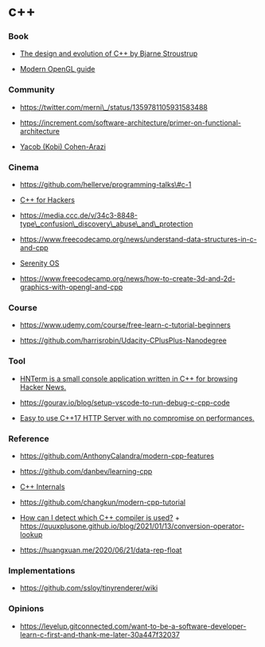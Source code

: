 # c++

### Book

- [The design and evolution of C++ by Bjarne Stroustrup](https://twitter.com/oznova_/status/1214971707863101440)

<!-- -->

- [Modern OpenGL guide](https://github.com/Overv/Open.GL)

### Community

- https://twitter.com/merni\_/status/1359781105931583488

<!-- -->

- https://increment.com/software-architecture/primer-on-functional-architecture

<!-- -->

- [Yacob (Kobi) Cohen-Arazi](https://twitter.com/kobi_ca)

### Cinema

- https://github.com/hellerve/programming-talks\#c-1

<!-- -->

- [C++ for Hackers](https://twitter.com/jalospinoso/status/1216416792635232256)

<!-- -->

- https://media.ccc.de/v/34c3-8848-type\_confusion\_discovery\_abuse\_and\_protection

<!-- -->

- https://www.freecodecamp.org/news/understand-data-structures-in-c-and-cpp

<!-- -->

- [Serenity OS](https://www.youtube.com/channel/UC3ts8coMP645hZw9JSD3pqQ/playlists)

<!-- -->

- https://www.freecodecamp.org/news/how-to-create-3d-and-2d-graphics-with-opengl-and-cpp

### Course

- https://www.udemy.com/course/free-learn-c-tutorial-beginners

<!-- -->

- https://github.com/harrisrobin/Udacity-CPlusPlus-Nanodegree

### Tool

- [HNTerm is a small console application written in C++ for browsing Hacker News.](https://github.com/ggerganov/imtui/tree/master/examples/hnterm)

<!-- -->

- https://gourav.io/blog/setup-vscode-to-run-debug-c-cpp-code

<!-- -->

- [Easy to use C++17 HTTP Server with no compromise on performances.](https://github.com/matt-42/lithium)

### Reference

- https://github.com/AnthonyCalandra/modern-cpp-features

<!-- -->

- https://github.com/danbev/learning-cpp

<!-- -->

- [C++ Internals](https://www.avabodh.com/cxxin/cxx.html)

<!-- -->

- https://github.com/changkun/modern-cpp-tutorial

<!-- -->

- [How can I detect which C++ compiler is used?](https://twitter.com/foonathan/status/1351251411779133440) + https://quuxplusone.github.io/blog/2021/01/13/conversion-operator-lookup

<!-- -->

- https://huangxuan.me/2020/06/21/data-rep-float

### Implementations

- https://github.com/ssloy/tinyrenderer/wiki

### Opinions

- https://levelup.gitconnected.com/want-to-be-a-software-developer-learn-c-first-and-thank-me-later-30a447f32037
